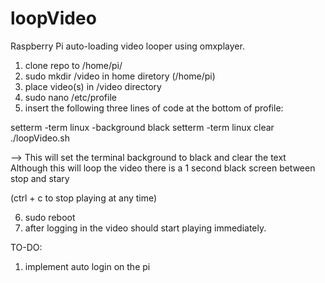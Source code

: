 loopVideo
=========

Raspberry Pi auto-loading video looper using omxplayer.

1. clone repo to /home/pi/
2. sudo mkdir /video in home diretory (/home/pi)
3. place video(s) in /video directory
4. sudo nano /etc/profile
5. insert the following three lines of code at the bottom of profile:

setterm -term linux -background black
setterm -term linux clear
./loopVideo.sh

--> This will set the terminal background to black and clear the text
Although this will loop the video there is a 1 second black screen between stop and stary

(ctrl + c to stop playing at any time)

6. sudo reboot
7. after logging in the video should start playing immediately.

TO-DO:
1. implement auto login on the pi 
